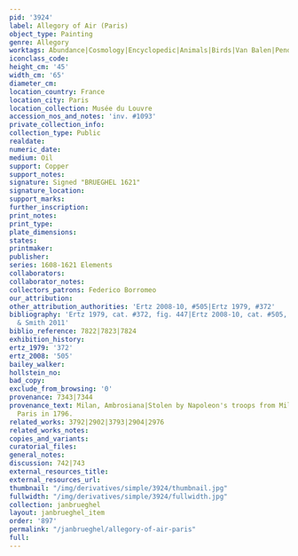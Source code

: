 ```yaml
---
pid: '3924'
label: Allegory of Air (Paris)
object_type: Painting
genre: Allegory
worktags: Abundance|Cosmology|Encyclopedic|Animals|Birds|Van Balen|Pendant|Nude|Landscape|Telescope
iconclass_code:
height_cm: '45'
width_cm: '65'
diameter_cm:
location_country: France
location_city: Paris
location_collection: Musée du Louvre
accession_nos_and_notes: 'inv. #1093'
private_collection_info:
collection_type: Public
realdate:
numeric_date:
medium: Oil
support: Copper
support_notes:
signature: Signed "BRUEGHEL 1621"
signature_location:
support_marks:
further_inscription:
print_notes:
print_type:
plate_dimensions:
states:
printmaker:
publisher:
series: 1608-1621 Elements
collaborators:
collaborator_notes:
collectors_patrons: Federico Borromeo
our_attribution:
other_attribution_authorities: 'Ertz 2008-10, #505|Ertz 1979, #372'
bibliography: 'Ertz 1979, cat. #372, fig. 447|Ertz 2008-10, cat. #505, pp. 1058-61|Rikken
  & Smith 2011'
biblio_reference: 7822|7823|7824
exhibition_history:
ertz_1979: '372'
ertz_2008: '505'
bailey_walker:
hollstein_no:
bad_copy:
exclude_from_browsing: '0'
provenance: 7343|7344
provenance_text: Milan, Ambrosiana|Stolen by Napoleon's troops from Milan, sent to
  Paris in 1796.
related_works: 3792|2902|3793|2904|2976
related_works_notes:
copies_and_variants:
curatorial_files:
general_notes:
discussion: 742|743
external_resources_title:
external_resources_url:
thumbnail: "/img/derivatives/simple/3924/thumbnail.jpg"
fullwidth: "/img/derivatives/simple/3924/fullwidth.jpg"
collection: janbrueghel
layout: janbrueghel_item
order: '897'
permalink: "/janbrueghel/allegory-of-air-paris"
full:
---
```

